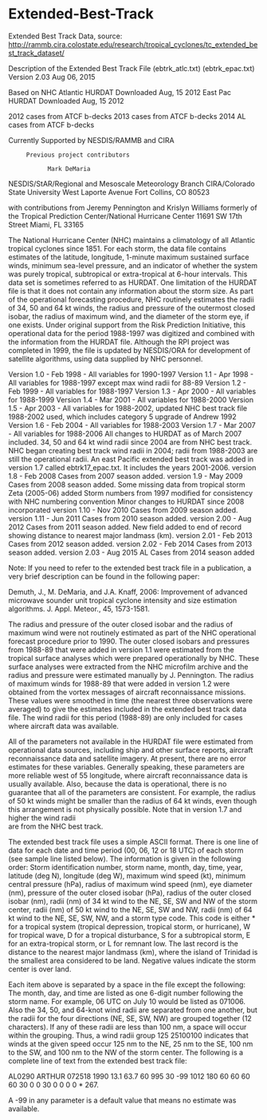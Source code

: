 # Extended-Best-Track
Extended Best Track Data, source: http://rammb.cira.colostate.edu/research/tropical_cyclones/tc_extended_best_track_dataset/


Description of the Extended Best Track File
             (ebtrk_atlc.txt)
             (ebtrk_epac.txt)
       Version 2.03   Aug 06, 2015

Based on NHC Atlantic HURDAT Downloaded Aug, 15 2012
East Pac HURDAT Downloaded Aug, 15 2012

2012 cases from ATCF b-decks
2013 cases from ATCF b-decks
2014 AL cases from ATCF b-decks

Currently Supported by NESDIS/RAMMB and CIRA


         Previous project contributors

               Mark DeMaria
NESDIS/StAR/Regional and Mesoscale Meteorology Branch
       CIRA/Colorado State University
            West Laporte Avenue
           Fort Collins, CO 80523

 with contributions from
Jeremy Pennington and Krislyn Williams
formerly of the
Tropical Prediction Center/National Hurricane Center
11691 SW 17th Street
  Miami, FL 33165

The National Hurricane Center (NHC) maintains a climatology of all
Atlantic tropical cyclones since 1851. For each storm, the data file contains
estimates of the latitude, longitude, 1-minute maximum sustained surface
winds, minimum sea-level pressure, and an indicator of whether the system
was purely tropical, subtropical or extra-tropical at 6-hour intervals.
This data set is sometimes referred to as HURDAT.  One limitation of the
HURDAT file is that it does not contain any information about the storm
size. As part of the operational forecasting procedure, NHC routinely
estimates the radii of 34, 50 and 64 kt winds, the radius and pressure of
the outermost closed isobar, the radius of maximum wind, and the diameter
of the storm eye, if one exists. Under original support from the Risk
Prediction Initiative, this operational data for the period 1988-1997 was
digitized and combined with the information from the HURDAT file.
Although the RPI project was completed in 1999, the file is updated by NESDIS/ORA
for development of satellite algorithms, using data supplied by NHC personnel.

Version 1.0 - Feb 1998 - All variables for 1990-1997
Version 1.1 - Apr 1998 - All variables for 1988-1997
       except max wind radii for 88-89
Version 1.2 - Feb 1999 - All variables for 1988-1997
Version 1.3 - Apr 2000 - All variables for 1988-1999
Version 1.4 - Mar 2001 - All variables for 1988-2000
Version 1.5 - Apr 2003 - All variables for 1988-2002,
       updated NHC best track file 1988-2002 used,
which includes category 5 upgrade of Andrew 1992
Version 1.6 - Feb 2004 - All variables for 1988-2003
Version 1.7 - Mar 2007 - All variables for 1988-2006
       All changes to HURDAT as of March 2007 included.
       34, 50 and 64 kt wind radii since 2004 are from NHC best track.
       NHC began creating best track wind radii in 2004;
       radii from 1988-2003 are still the operational radii.
       An east Pacific extended best track was added in
          version 1.7 called ebtrk17_epac.txt. It includes
          the years 2001-2006.
version 1.8 - Feb 2008   Cases from 2007 season added.
version 1.9 - May 2009   Cases from 2008 season added.
       Some missing data from tropical storm Zeta (2005-06) added
       Storm numbers from 1997 modified for consistency with
          NHC numbering convention
       Minor changes to HURDAT since 2008 incorporated
version 1.10 - Nov 2010  Cases from 2009 season added.
version 1.11 - Jun 2011  Cases from 2010 season added.
version 2.00 - Aug 2012  Cases from 2011 season added.
       New field added to end of record showing distance to
       nearest major landmass (km).
version 2.01 - Feb 2013  Cases from 2012 season added.
version 2.02 - Feb 2014  Cases from 2013 season added.
version 2.03 - Aug 2015  AL Cases from 2014 season added


Note:  If you need to refer to the extended best track file in a publication,
a very brief description can be found in the following paper:

Demuth, J., M. DeMaria, and J.A. Knaff, 2006: Improvement of advanced
microwave sounder unit tropical cyclone intensity and size estimation
algorithms. J. Appl. Meteor., 45, 1573-1581.

The radius and pressure of the outer closed isobar and the radius
of maximum wind were not routinely estimated as part of the NHC
operational forecast procedure prior to 1990. The outer closed isobars
and pressures from 1988-89 that were added in version 1.1 were estimated
from the tropical surface analyses which were prepared operationally
by NHC. These surface analyses were extracted from the NHC microfilm
archive and the radius and pressure were estimated manually by J.
Pennington. The radius of maximum winds for 1988-89 that were added in
version 1.2 were obtained from the vortex messages of aircraft
reconnaissance missions. These values were smoothed in time (the
nearest three observations were averaged) to give the estimates included
in the extended best track data file. The wind radii for this period
(1988-89) are only included for cases where aircraft data was available.

All of the parameters not available in the HURDAT file were estimated
from operational data sources, including ship and other surface reports,
aircraft reconnaissance data and satellite imagery. At present, there are
no error estimates for these variables. Generally speaking, these
parameters are more reliable west of 55 longitude, where aircraft
reconnaissance data is usually available. Also, because the data is
operational, there is no guarantee that all of the parameters are
consistent. For example, the radius of 50 kt winds might be smaller
than the radius of 64 kt winds, even though this arrangement is not
physically possible. Note that in version 1.7 and higher the wind radii  
are from the NHC best track.

The extended best track file uses a simple ASCII format. There is
one line of data for each date and time period (00, 06, 12 or 18 UTC)
of each storm (see sample line listed below). The information is given
in the following order: Storm identification number, storm name, month,
day, time, year, latitude (deg N), longitude (deg W), maximum wind
speed (kt), minimum central pressure (hPa), radius of maximum wind
speed (nm), eye diameter (nm), pressure of the outer closed isobar (hPa),
radius of the outer closed isobar (nm), radii (nm) of 34 kt wind to the
NE, SE, SW and NW of the storm center, radii (nm) of 50 kt wind to the
NE, SE, SW and NW, radii (nm) of 64 kt wind to the NE, SE, SW, NW, and
a storm type code.  This code is either * for a tropical system
(tropical depression, tropical storm, or hurricane), W for tropical
wave, D for a tropical disturbance, S for a subtropical storm, E
for an extra-tropical storm, or L for remnant low. The last record
is the distance to the nearest major landmass (km), where the island of
Trinidad is the smallest area considered to be land. Negative values
indicate the storm center is over land.

Each item above is separated by a space in the file except the
following: The month, day, and time are listed as one 6-digit number
following the storm name.  For example, 06 UTC on July 10 would be
listed as 071006. Also the 34, 50, and 64-knot wind radii are separated
from one another, but the radii for the four directions (NE, SE, SW, NW)
are grouped together (12 characters). If any of these radii are less
than 100 nm, a space will occur within the grouping. Thus, a wind radii
group 125 25100100 indicates that winds at the given speed occur 125 nm
to the NE, 25 nm to the SE, 100 nm to the SW, and 100 nm to the NW of
the storm center. The following is a complete line of text from the
extended best track file:

AL0290 ARTHUR    072518 1990 13.1  63.7  60  995  30 -99 1012 180  60 60 60 60  30  0  0 30   0  0  0  0 *   267.

A -99 in any parameter is a default value that means no estimate was available.
